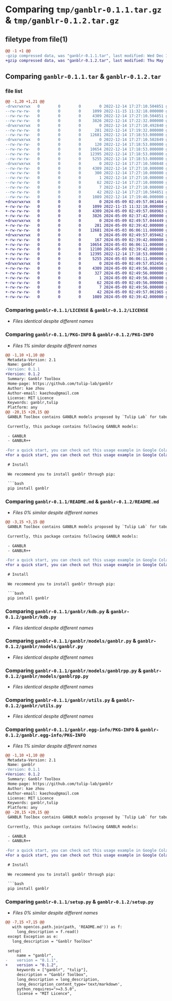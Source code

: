 # Comparing `tmp/ganblr-0.1.1.tar.gz` & `tmp/ganblr-0.1.2.tar.gz`

## filetype from file(1)

```diff
@@ -1 +1 @@
-gzip compressed data, was "ganblr-0.1.1.tar", last modified: Wed Dec 14 17:27:10 2022, max compression
+gzip compressed data, was "ganblr-0.1.2.tar", last modified: Thu May  9 02:49:57 2024, max compression
```

## Comparing `ganblr-0.1.1.tar` & `ganblr-0.1.2.tar`

### file list

```diff
@@ -1,20 +1,21 @@
-drwxrwxrwx   0        0        0        0 2022-12-14 17:27:10.504851 ganblr-0.1.1/
--rw-rw-rw-   0        0        0     1099 2022-11-15 11:32:18.000000 ganblr-0.1.1/LICENSE
--rw-rw-rw-   0        0        0     4309 2022-12-14 17:27:10.504851 ganblr-0.1.1/PKG-INFO
--rw-rw-rw-   0        0        0     3826 2022-12-14 17:22:32.000000 ganblr-0.1.1/README.md
-drwxrwxrwx   0        0        0        0 2022-12-14 17:27:10.492840 ganblr-0.1.1/ganblr/
--rw-rw-rw-   0        0        0      281 2022-12-14 17:19:32.000000 ganblr-0.1.1/ganblr/__init__.py
--rw-rw-rw-   0        0        0    12681 2022-12-14 17:18:53.000000 ganblr-0.1.1/ganblr/kdb.py
-drwxrwxrwx   0        0        0        0 2022-12-14 17:27:10.502849 ganblr-0.1.1/ganblr/models/
--rw-rw-rw-   0        0        0      120 2022-12-14 17:18:53.000000 ganblr-0.1.1/ganblr/models/__init__.py
--rw-rw-rw-   0        0        0    10654 2022-12-14 17:18:53.000000 ganblr-0.1.1/ganblr/models/ganblr.py
--rw-rw-rw-   0        0        0    12395 2022-12-14 17:18:53.000000 ganblr-0.1.1/ganblr/models/ganblrpp.py
--rw-rw-rw-   0        0        0     5255 2022-12-14 17:18:53.000000 ganblr-0.1.1/ganblr/utils.py
-drwxrwxrwx   0        0        0        0 2022-12-14 17:27:10.500848 ganblr-0.1.1/ganblr.egg-info/
--rw-rw-rw-   0        0        0     4309 2022-12-14 17:27:10.000000 ganblr-0.1.1/ganblr.egg-info/PKG-INFO
--rw-rw-rw-   0        0        0      300 2022-12-14 17:27:10.000000 ganblr-0.1.1/ganblr.egg-info/SOURCES.txt
--rw-rw-rw-   0        0        0        1 2022-12-14 17:27:10.000000 ganblr-0.1.1/ganblr.egg-info/dependency_links.txt
--rw-rw-rw-   0        0        0       62 2022-12-14 17:27:10.000000 ganblr-0.1.1/ganblr.egg-info/requires.txt
--rw-rw-rw-   0        0        0        7 2022-12-14 17:27:10.000000 ganblr-0.1.1/ganblr.egg-info/top_level.txt
--rw-rw-rw-   0        0        0       42 2022-12-14 17:27:10.504851 ganblr-0.1.1/setup.cfg
--rw-rw-rw-   0        0        0     1089 2022-12-14 17:19:46.000000 ganblr-0.1.1/setup.py
+drwxrwxrwx   0        0        0        0 2024-05-09 02:49:57.061464 ganblr-0.1.2/
+-rw-rw-rw-   0        0        0     1099 2022-11-15 11:32:18.000000 ganblr-0.1.2/LICENSE
+-rw-rw-rw-   0        0        0     4309 2024-05-09 02:49:57.060963 ganblr-0.1.2/PKG-INFO
+-rw-rw-rw-   0        0        0     3826 2024-05-09 02:37:42.000000 ganblr-0.1.2/README.md
+drwxrwxrwx   0        0        0        0 2024-05-09 02:49:57.044449 ganblr-0.1.2/ganblr/
+-rw-rw-rw-   0        0        0      281 2024-05-09 02:39:42.000000 ganblr-0.1.2/ganblr/__init__.py
+-rw-rw-rw-   0        0        0    12681 2024-05-03 06:06:11.000000 ganblr-0.1.2/ganblr/kdb.py
+drwxrwxrwx   0        0        0        0 2024-05-09 02:49:57.059462 ganblr-0.1.2/ganblr/models/
+-rw-rw-rw-   0        0        0      167 2024-05-09 02:39:42.000000 ganblr-0.1.2/ganblr/models/__init__.py
+-rw-rw-rw-   0        0        0    10654 2024-05-03 06:06:11.000000 ganblr-0.1.2/ganblr/models/ganblr.py
+-rw-rw-rw-   0        0        0    12100 2024-05-09 02:39:42.000000 ganblr-0.1.2/ganblr/models/ganblrmug.py
+-rw-rw-rw-   0        0        0    12395 2022-12-14 17:18:53.000000 ganblr-0.1.2/ganblr/models/ganblrpp.py
+-rw-rw-rw-   0        0        0     5255 2024-05-03 06:06:11.000000 ganblr-0.1.2/ganblr/utils.py
+drwxrwxrwx   0        0        0        0 2024-05-09 02:49:57.052456 ganblr-0.1.2/ganblr.egg-info/
+-rw-rw-rw-   0        0        0     4309 2024-05-09 02:49:56.000000 ganblr-0.1.2/ganblr.egg-info/PKG-INFO
+-rw-rw-rw-   0        0        0      327 2024-05-09 02:49:56.000000 ganblr-0.1.2/ganblr.egg-info/SOURCES.txt
+-rw-rw-rw-   0        0        0        1 2024-05-09 02:49:56.000000 ganblr-0.1.2/ganblr.egg-info/dependency_links.txt
+-rw-rw-rw-   0        0        0       62 2024-05-09 02:49:56.000000 ganblr-0.1.2/ganblr.egg-info/requires.txt
+-rw-rw-rw-   0        0        0        7 2024-05-09 02:49:56.000000 ganblr-0.1.2/ganblr.egg-info/top_level.txt
+-rw-rw-rw-   0        0        0       42 2024-05-09 02:49:57.061965 ganblr-0.1.2/setup.cfg
+-rw-rw-rw-   0        0        0     1089 2024-05-09 02:39:42.000000 ganblr-0.1.2/setup.py
```

### Comparing `ganblr-0.1.1/LICENSE` & `ganblr-0.1.2/LICENSE`

 * *Files identical despite different names*

### Comparing `ganblr-0.1.1/PKG-INFO` & `ganblr-0.1.2/PKG-INFO`

 * *Files 1% similar despite different names*

```diff
@@ -1,10 +1,10 @@
 Metadata-Version: 2.1
 Name: ganblr
-Version: 0.1.1
+Version: 0.1.2
 Summary: Ganblr Toolbox
 Home-page: https://github.com/tulip-lab/ganblr
 Author: kae zhou
 Author-email: kaezhou@gmail.com
 License: MIT Licence
 Keywords: ganblr,tulip
 Platform: any
@@ -20,15 +20,15 @@
 GANBLR Toolbox contains GANBLR models proposed by `Tulip Lab` for tabular data generation, which can sample fully artificial data from real data.
 
 Currently, this package contains following GANBLR models:
 
 - GANBLR
 - GANBLR++
 
-For a quick start, you can check out this usage example in Google Colab. [![Open In Colab](https://colab.research.google.com/assets/colab-badge.svg)](https://colab.research.google.com/drive/1w7A26JRkrXPeeA9q1Kbi_CRjbptkr8Ls?usp=sharing]
+For a quick start, you can check out this usage example in Google Colab. [![Open In Colab](https://colab.research.google.com/assets/colab-badge.svg)](https://colab.research.google.com/drive/1w7A26JRkrXPeeA9q1Kbi_CRjbptkr8Ls?usp=sharing)
 
 # Install
 
 We recommend you to install ganblr through pip:
 
 ```bash
 pip install ganblr
```

### Comparing `ganblr-0.1.1/README.md` & `ganblr-0.1.2/README.md`

 * *Files 0% similar despite different names*

```diff
@@ -3,15 +3,15 @@
 GANBLR Toolbox contains GANBLR models proposed by `Tulip Lab` for tabular data generation, which can sample fully artificial data from real data.
 
 Currently, this package contains following GANBLR models:
 
 - GANBLR
 - GANBLR++
 
-For a quick start, you can check out this usage example in Google Colab. [![Open In Colab](https://colab.research.google.com/assets/colab-badge.svg)](https://colab.research.google.com/drive/1w7A26JRkrXPeeA9q1Kbi_CRjbptkr8Ls?usp=sharing]
+For a quick start, you can check out this usage example in Google Colab. [![Open In Colab](https://colab.research.google.com/assets/colab-badge.svg)](https://colab.research.google.com/drive/1w7A26JRkrXPeeA9q1Kbi_CRjbptkr8Ls?usp=sharing)
 
 # Install
 
 We recommend you to install ganblr through pip:
 
 ```bash
 pip install ganblr
```

### Comparing `ganblr-0.1.1/ganblr/kdb.py` & `ganblr-0.1.2/ganblr/kdb.py`

 * *Files identical despite different names*

### Comparing `ganblr-0.1.1/ganblr/models/ganblr.py` & `ganblr-0.1.2/ganblr/models/ganblr.py`

 * *Files identical despite different names*

### Comparing `ganblr-0.1.1/ganblr/models/ganblrpp.py` & `ganblr-0.1.2/ganblr/models/ganblrpp.py`

 * *Files identical despite different names*

### Comparing `ganblr-0.1.1/ganblr/utils.py` & `ganblr-0.1.2/ganblr/utils.py`

 * *Files identical despite different names*

### Comparing `ganblr-0.1.1/ganblr.egg-info/PKG-INFO` & `ganblr-0.1.2/ganblr.egg-info/PKG-INFO`

 * *Files 1% similar despite different names*

```diff
@@ -1,10 +1,10 @@
 Metadata-Version: 2.1
 Name: ganblr
-Version: 0.1.1
+Version: 0.1.2
 Summary: Ganblr Toolbox
 Home-page: https://github.com/tulip-lab/ganblr
 Author: kae zhou
 Author-email: kaezhou@gmail.com
 License: MIT Licence
 Keywords: ganblr,tulip
 Platform: any
@@ -20,15 +20,15 @@
 GANBLR Toolbox contains GANBLR models proposed by `Tulip Lab` for tabular data generation, which can sample fully artificial data from real data.
 
 Currently, this package contains following GANBLR models:
 
 - GANBLR
 - GANBLR++
 
-For a quick start, you can check out this usage example in Google Colab. [![Open In Colab](https://colab.research.google.com/assets/colab-badge.svg)](https://colab.research.google.com/drive/1w7A26JRkrXPeeA9q1Kbi_CRjbptkr8Ls?usp=sharing]
+For a quick start, you can check out this usage example in Google Colab. [![Open In Colab](https://colab.research.google.com/assets/colab-badge.svg)](https://colab.research.google.com/drive/1w7A26JRkrXPeeA9q1Kbi_CRjbptkr8Ls?usp=sharing)
 
 # Install
 
 We recommend you to install ganblr through pip:
 
 ```bash
 pip install ganblr
```

### Comparing `ganblr-0.1.1/setup.py` & `ganblr-0.1.2/setup.py`

 * *Files 0% similar despite different names*

```diff
@@ -7,15 +7,15 @@
   with open(os.path.join(path, 'README.md')) as f:
     long_description = f.read()
 except Exception as e:
   long_description = "Ganblr Toolbox"
 
 setup(
     name = "ganblr",
-    version = "0.1.1",
+    version = "0.1.2",
     keywords = ["ganblr", "tulip"],
     description = "Ganblr Toolbox",
     long_description = long_description,
     long_description_content_type='text/markdown',
     python_requires=">=3.5.0",
     license = "MIT Licence",
```

